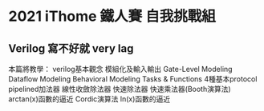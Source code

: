# 2021 iThome 鐵人賽 自我挑戰組
## Verilog 寫不好就 very lag
本篇將教學：
verilog基本觀念
模組化及輸入輸出
Gate-Level Modeling
Dataflow Modeling
Behavioral Modeling
Tasks & Functions
4種基本protocol
pipelined加法器
線性收斂除法器
快速除法器
快速乘法器(Booth演算法)
arctan(x)函數的逼近
Cordic演算法
ln(x)函數的逼近
